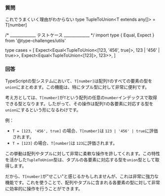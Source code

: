 ### 質問

これでうまくいく理由がわからない
type TupleToUnion<T extends any[]> =  T[number]

/* _____________ テストケース _____________ */
import type { Equal, Expect } from '@type-challenges/utils'

type cases = [
  Expect<Equal<TupleToUnion<[123, '456', true]>, 123 | '456' | true>>,
  Expect<Equal<TupleToUnion<[123]>, 123>>,
]

### 回答

TypeScriptの型システムにおいて、`T[number]`は配列`T`のすべての要素の型を`union`にまとめます。この機能は、特にタプル型に対して非常に便利です。

考え方としては、`T[number]`が`T`という配列の任意の`number`インデックスで取得できる型となります。したがって、その操作は配列`T`の各要素に対応する型を`union`にするという形になるわけです。

例：

- `T = [123, '456', true]` の場合、`T[number]`は `123 | '456' | true`に評価されます。
- `T = [123]` の場合、`T[number]`は `123`に評価されます。

この挙動は配列やタプルに対して非常に柔軟な操作を許してくれます。この特性を活かした`TupleToUnion`型は、タプルの各要素に対応する型を`union`型として取得します。

だから、`T[number]`が"せこい"と感じるかもしれませんが、これは非常に強力な機能です。これを使うことで、配列やタプルに含まれる各要素の型に対して非常に効率的に操作を行うことができます。